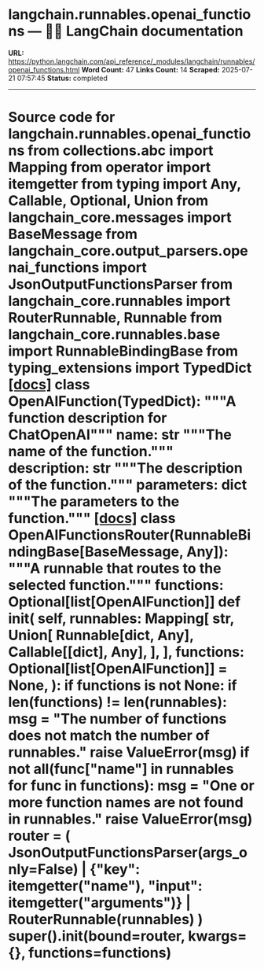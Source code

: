 # langchain.runnables.openai_functions — 🦜🔗 LangChain  documentation

**URL:** https://python.langchain.com/api_reference/_modules/langchain/runnables/openai_functions.html
**Word Count:** 47
**Links Count:** 14
**Scraped:** 2025-07-21 07:57:45
**Status:** completed

---

# Source code for langchain.runnables.openai\_functions               from collections.abc import Mapping     from operator import itemgetter     from typing import Any, Callable, Optional, Union          from langchain_core.messages import BaseMessage     from langchain_core.output_parsers.openai_functions import JsonOutputFunctionsParser     from langchain_core.runnables import RouterRunnable, Runnable     from langchain_core.runnables.base import RunnableBindingBase     from typing_extensions import TypedDict                              [[docs]](https://python.langchain.com/api_reference/langchain/runnables/langchain.runnables.openai_functions.OpenAIFunction.html#langchain.runnables.openai_functions.OpenAIFunction)     class OpenAIFunction(TypedDict):         """A function description for ChatOpenAI"""              name: str         """The name of the function."""         description: str         """The description of the function."""         parameters: dict         """The parameters to the function."""                                             [[docs]](https://python.langchain.com/api_reference/langchain/runnables/langchain.runnables.openai_functions.OpenAIFunctionsRouter.html#langchain.runnables.openai_functions.OpenAIFunctionsRouter)     class OpenAIFunctionsRouter(RunnableBindingBase[BaseMessage, Any]):         """A runnable that routes to the selected function."""              functions: Optional[list[OpenAIFunction]]              def __init__(             self,             runnables: Mapping[                 str,                 Union[                     Runnable[dict, Any],                     Callable[[dict], Any],                 ],             ],             functions: Optional[list[OpenAIFunction]] = None,         ):             if functions is not None:                 if len(functions) != len(runnables):                     msg = "The number of functions does not match the number of runnables."                     raise ValueError(msg)                 if not all(func["name"] in runnables for func in functions):                     msg = "One or more function names are not found in runnables."                     raise ValueError(msg)             router = (                 JsonOutputFunctionsParser(args_only=False)                 | {"key": itemgetter("name"), "input": itemgetter("arguments")}                 | RouterRunnable(runnables)             )             super().__init__(bound=router, kwargs={}, functions=functions)